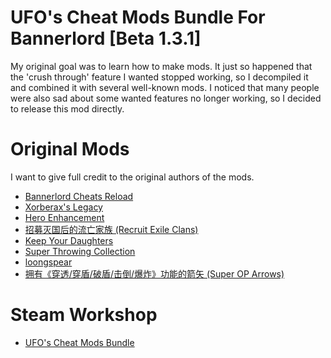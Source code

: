 # UFO's Cheat Mods Bundle For Bannerlord [Beta 1.3.1]

My original goal was to learn how to make mods. It just so happened that the 'crush through' feature I wanted stopped working, so I decompiled it and combined it with several well-known mods. I noticed that many people were also sad about some wanted features no longer working, so I decided to release this mod directly. 

# Original Mods

I want to give full credit to the original authors of the mods.
- [Bannerlord Cheats Reload](https://www.nexusmods.com/mountandblade2bannerlord/mods/6446)
- [Xorberax's Legacy](https://www.nexusmods.com/mountandblade2bannerlord/mods/3462)
- [Hero Enhancement](https://www.nexusmods.com/mountandblade2bannerlord/mods/4827)
- [招募灭国后的流亡家族 (Recruit Exile Clans)](https://steamcommunity.com/sharedfiles/filedetails/?id=3255329103)
- [Keep Your Daughters](https://www.nexusmods.com/mountandblade2bannerlord/mods/5148)
- [Super Throwing Collection](https://steamcommunity.com/sharedfiles/filedetails/?id=2885230883)
- [loongspear](https://steamcommunity.com/sharedfiles/filedetails/?id=3017866291)
- [拥有《穿透/穿盾/破盾/击倒/爆炸》功能的箭矢 (Super OP Arrows)](https://bbs.mountblade.com.cn/download_1580.html)

# Steam Workshop
- [UFO's Cheat Mods Bundle](https://steamcommunity.com/sharedfiles/filedetails/?id=3775766450)